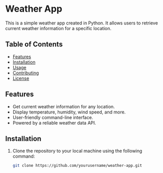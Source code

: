 # Weather App

This is a simple weather app created in Python. It allows users to retrieve current weather information for a specific location.

## Table of Contents
- [Features](#features)
- [Installation](#installation)
- [Usage](#usage)
- [Contributing](#contributing)
- [License](#license)

## Features

- Get current weather information for any location.
- Display temperature, humidity, wind speed, and more.
- User-friendly command-line interface.
- Powered by a reliable weather data API.

## Installation

1. Clone the repository to your local machine using the following command:

   ```bash
   git clone https://github.com/yourusername/weather-app.git
